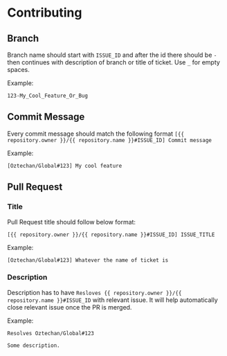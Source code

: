 # Contributing

## Branch

Branch name should start with `ISSUE_ID` and after the id there should be `-` then continues with description of branch or title of ticket. Use `_` for empty spaces.

Example:

```
123-My_Cool_Feature_Or_Bug
```

## Commit Message

Every commit message should match the following format `[{{ repository.owner }}/{{ repository.name }}#ISSUE_ID] Commit message`

Example:

```
[Oztechan/Global#123] My cool feature
```

## Pull Request

### Title

Pull Request title should follow below format:

```
[{{ repository.owner }}/{{ repository.name }}#ISSUE_ID] ISSUE_TITLE
```

Example:

```
[Oztechan/Global#123] Whatever the name of ticket is
```

### Description

Description has to have `Resloves {{ repository.owner }}/{{ repository.name }}#ISSUE_ID` with relevant issue. It will help automatically close relevant issue once the PR is merged.

Example:

```
Resolves Oztechan/Global#123

Some description.
```
